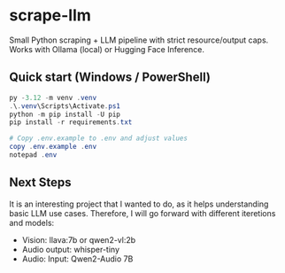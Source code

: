 # scrape-llm

Small Python scraping + LLM pipeline with strict resource/output caps.
Works with Ollama (local) or Hugging Face Inference.

## Quick start (Windows / PowerShell)

```powershell
py -3.12 -m venv .venv
.\.venv\Scripts\Activate.ps1
python -m pip install -U pip
pip install -r requirements.txt

# Copy .env.example to .env and adjust values
copy .env.example .env
notepad .env
```

## Next Steps

It is an interesting project that I wanted to do, as it helps understanding basic LLM use cases.
Therefore, I will go forward with different iteretions and models:
- Vision: llava:7b or qwen2-vl:2b
- Audio output: whisper-tiny
- Audio: Input: Qwen2-Audio 7B



